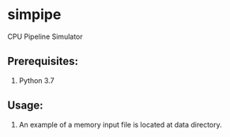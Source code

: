 # simpipe
CPU Pipeline Simulator

## Prerequisites:
1. Python 3.7

## Usage:

1. An example of a memory input file is located at data directory. 
